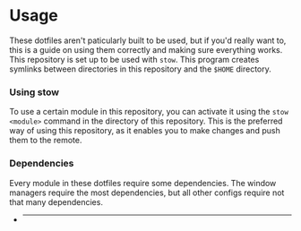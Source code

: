 # Usage

These dotfiles aren't paticularly built to be used, but if you'd really want to, this is a guide on using them correctly and making sure everything works. This repository is set up to be used with `stow`. This program creates symlinks between directories in this repository and the `$HOME` directory.

### Using stow

To use a certain module in this repository, you can activate it using the `stow <module>` command in the directory of this repository. This is the preferred way of using this repository, as it enables you to make changes and push them to the remote.

### Dependencies

Every module in these dotfiles require some dependencies. The window managers require the most dependencies, but all other configs require not that many dependencies.

- ****